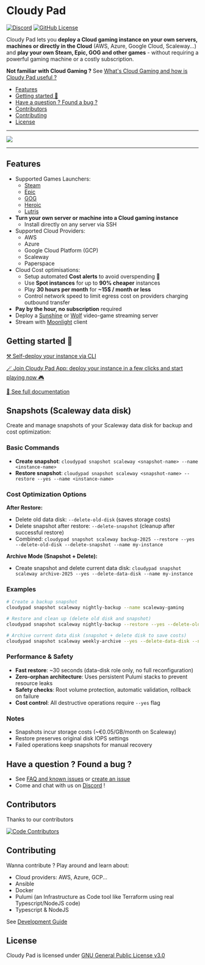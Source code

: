 # Cloudy Pad
[![Discord](https://img.shields.io/discord/856434175455133727?style=for-the-badge&logo=discord&logoColor=ffffff&label=Chat%20with%20us%20on%20Discord&labelColor=6A7EC2&color=7389D8)](https://discord.gg/QATA3b9TTa)
[![GitHub License](https://img.shields.io/github/license/PierreBeucher/cloudypad?style=for-the-badge&color=00d4c4)](./LICENSE.txt)

Cloudy Pad lets you **deploy a Cloud gaming instance on your own servers, machines or directly in the Cloud** (AWS, Azure, Google Cloud, Scaleway...) and **play your own Steam, Epic, GOG and other games** - without requiring a powerful gaming machine or a costly subscription.

**Not familiar with Cloud Gaming ?** See [What's Cloud Gaming and how is Cloudy Pad useful ?](./docs/src/what-is-cloud-gaming.md)

- [Features](#features)
- [Getting started 🚀](#getting-started-)
- [Have a question ? Found a bug ?](#have-a-question--found-a-bug-)
- [Contributors](#contributors)
- [Contributing](#contributing)
- [License](#license)

---

[![](./docs/src/assets/demo.gif)](https://docs.cloudypad.gg)

---

## Features

- Supported Games Launchers:
  - [Steam](https://store.steampowered.com)
  - [Epic](https://www.epicgames.com)
  - [GOG](https://www.gog.com)
  - [Heroic](https://heroicgameslauncher.com)
  - [Lutris](https://lutris.net/)
- **Turn your own server or machine into a Cloud gaming instance**
  - Install directly on any server via SSH
- Supported Cloud Providers:
  - AWS
  - Azure
  - Google Cloud Platform (GCP)
  - Scaleway
  - Paperspace
- Cloud Cost optimisations:
  - Setup automated **Cost alerts** to avoid overspending 💸
  - Use **Spot instances** for up to **90% cheaper** instances
  - Play **30 hours per month** for **~15$ / month or less**
  - Control network speed to limit egress cost on providers charging outbound transfer
- **Pay by the hour, no subscription** required
- Deploy a [Sunshine](https://app.lizardbyte.dev/Sunshine/) or [Wolf](https://games-on-whales.github.io/wolf/stable/) video-game streaming server
- Stream with [Moonlight](https://moonlight-stream.org/) client

## Getting started 🚀

[⚒️ Self-deploy your instance via CLI](https://docs.cloudypad.gg/getting-started)

[🪄 Join Cloudy Pad App: deploy your instance in a few clicks and start playing now 🎮](https://app.cloudypad.gg/sign-in)

[📜 See full documentation](https://docs.cloudypad.gg)

## Snapshots (Scaleway data disk)

Create and manage snapshots of your Scaleway data disk for backup and cost optimization:

### Basic Commands
- **Create snapshot**: `cloudypad snapshot scaleway <snapshot-name> --name <instance-name>`
- **Restore snapshot**: `cloudypad snapshot scaleway <snapshot-name> --restore --yes --name <instance-name>`

### Cost Optimization Options

**After Restore:**
- Delete old data disk: `--delete-old-disk` (saves storage costs)
- Delete snapshot after restore: `--delete-snapshot` (cleanup after successful restore)
- Combined: `cloudypad snapshot scaleway backup-2025 --restore --yes --delete-old-disk --delete-snapshot --name my-instance`

**Archive Mode (Snapshot + Delete):**
- Create snapshot and delete current data disk: `cloudypad snapshot scaleway archive-2025 --yes --delete-data-disk --name my-instance`

### Examples

```bash
# Create a backup snapshot
cloudypad snapshot scaleway nightly-backup --name scaleway-gaming

# Restore and clean up (delete old disk and snapshot)  
cloudypad snapshot scaleway nightly-backup --restore --yes --delete-old-disk --delete-snapshot --name scaleway-gaming

# Archive current data disk (snapshot + delete disk to save costs)
cloudypad snapshot scaleway weekly-archive --yes --delete-data-disk --name scaleway-gaming
```

### Performance & Safety

- **Fast restore**: ~30 seconds (data-disk role only, no full reconfiguration)
- **Zero-orphan architecture**: Uses persistent Pulumi stacks to prevent resource leaks
- **Safety checks**: Root volume protection, automatic validation, rollback on failure
- **Cost control**: All destructive operations require `--yes` flag

### Notes

- Snapshots incur storage costs (~€0.05/GB/month on Scaleway)
- Restore preserves original disk IOPS settings
- Failed operations keep snapshots for manual recovery

## Have a question ? Found a bug ?

- See [FAQ and known issues](https://docs.cloudypad.gg/usage/faq.md) or [create an issue](https://github.com/PierreBeucher/cloudypad/issues)
- Come and chat with us on [Discord](https://discord.gg/QATA3b9TTa) !

## Contributors

Thanks to our contributors

[![Code Contributors](https://contrib.rocks/image?repo=PierreBeucher/cloudypad)](https://github.com/PierreBeucher/cloudypad/graphs/contributors)

## Contributing

Wanna contribute ? Play around and learn about:

- Cloud providers: AWS, Azure, GCP...
- Ansible
- Docker
- Pulumi (an Infrastructure as Code tool like Terraform using real Typescript/NodeJS code)
- Typescript & NodeJS

See [Development Guide](https://docs.cloudypad.gg/development-guide)

## License

Cloudy Pad is licensed under [GNU General Public License v3.0](https://github.com/PierreBeucher/cloudypad/blob/master/LICENSE.txt)